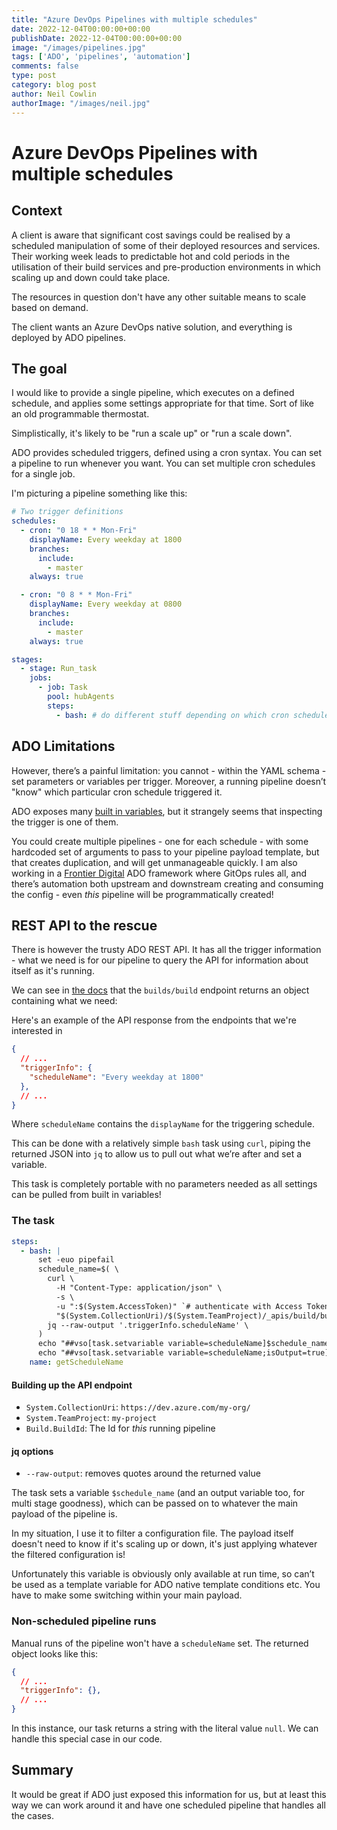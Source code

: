 ```yaml
---
title: "Azure DevOps Pipelines with multiple schedules"
date: 2022-12-04T00:00:00+00:00
publishDate: 2022-12-04T00:00:00+00:00
image: "/images/pipelines.jpg"
tags: ['ADO', 'pipelines', 'automation']
comments: false
type: post
category: blog post
author: Neil Cowlin
authorImage: "/images/neil.jpg"
---
```

# Azure DevOps Pipelines with multiple schedules

## Context

A client is aware that significant cost savings could be realised by a scheduled manipulation of some of their deployed resources and services.  Their working week leads to predictable hot and cold periods in the utilisation of their build services and pre-production environments in which scaling up and down could take place.

The resources in question don't have any other suitable means to scale based on demand.

The client wants an Azure DevOps native solution, and everything is deployed by ADO pipelines.

## The goal

I would like to provide a single pipeline, which executes on a defined schedule, and applies some settings appropriate for that time. Sort of like an old programmable thermostat.

Simplistically, it's likely to be "run a scale up" or "run a scale down".

ADO provides scheduled triggers, defined using a cron syntax. You can set a pipeline to run whenever you want. You can set multiple cron schedules for a single job.

I'm picturing a pipeline something like this:

```yaml
# Two trigger definitions
schedules:
  - cron: "0 18 * * Mon-Fri"
    displayName: Every weekday at 1800
    branches:
      include:
        - master
    always: true

  - cron: "0 8 * * Mon-Fri"
    displayName: Every weekday at 0800
    branches:
      include:
        - master
    always: true

stages:
  - stage: Run_task
    jobs:
      - job: Task
        pool: hubAgents
        steps:
          - bash: # do different stuff depending on which cron schedule triggered us
```

## ADO Limitations

However, there’s a painful limitation: you cannot - within the YAML schema - set parameters or variables per trigger.  Moreover, a running pipeline doesn’t "know" which particular cron schedule triggered it.

ADO exposes many [built in variables](https://learn.microsoft.com/en-us/azure/devops/pipelines/build/variables?view=azure-devops&tabs=yaml#agent-variables-devops-services), but it strangely seems that inspecting the trigger is one of them.  

You could create multiple pipelines - one for each schedule - with some hardcoded set of arguments to pass to your pipeline payload template, but that creates duplication, and will get unmanageable quickly.  I am also working in a [Frontier Digital](https://frontierdigital.net/) ADO framework where GitOps rules all, and there’s automation both upstream and downstream creating and consuming the config - even *this* pipeline will be programmatically created!

## REST API to the rescue

There is however the trusty ADO REST API. It has all the trigger information - what we need is for our pipeline to query the API for information about itself as it's running.

We can see in [the docs](https://learn.microsoft.com/en-us/rest/api/azure/devops/build/builds/get?view=azure-devops-rest-6.1#build) that the `builds/build` endpoint returns an object containing what we need:

Here's an example of the API response from the endpoints that we're interested in

```json
{
  // ...
  "triggerInfo": {
    "scheduleName": "Every weekday at 1800"
  },
  // ...
}
```

Where `scheduleName` contains the `displayName` for the triggering schedule.

This can be done with a relatively simple `bash` task using `curl`, piping the returned JSON into `jq` to allow us to pull out what we’re after and set a variable.

This task is completely portable with no parameters needed as all settings can be pulled from built in variables!

### The task

```yaml
steps:
  - bash: |
      set -euo pipefail
      schedule_name=$( \
        curl \
          -H "Content-Type: application/json" \
          -s \
          -u ":$(System.AccessToken)" `# authenticate with Access Token` \
          "$(System.CollectionUri)/$(System.TeamProject)/_apis/build/builds/$(Build.BuildId)?api-version=7.0" |
        jq --raw-output '.triggerInfo.scheduleName' \
      )
      echo "##vso[task.setvariable variable=scheduleName]$schedule_name"
      echo "##vso[task.setvariable variable=scheduleName;isOutput=true]$schedule_name"
    name: getScheduleName
```

#### Building up the API endpoint

- `System.CollectionUri`: `https://dev.azure.com/my-org/`
- `System.TeamProject`: `my-project`
- `Build.BuildId`: The Id for *this* running pipeline

#### jq options

- `--raw-output`: removes quotes around the returned value

The task sets a variable `$schedule_name` (and an output variable too, for multi stage goodness), which can be passed on to whatever the main payload of the pipeline is.

In my situation, I use it to filter a configuration file.  The payload itself doesn't need to know if it's scaling up or down, it's just applying whatever the filtered configuration is!

Unfortunately this variable is obviously only available at run time, so can’t be used as a template variable for ADO native template conditions etc. You have to make some switching within your main payload.

### Non-scheduled pipeline runs

Manual runs of the pipeline won't have a `scheduleName` set.  The returned object looks like this:

```json
{
  // ...
  "triggerInfo": {},
  // ...
}
```

In this instance, our task returns a string with the literal value `null`.  We can handle this special case in our code.

## Summary

It would be great if ADO just exposed this information for us, but at least this way we can work around it and have one scheduled pipeline that handles all the cases.
